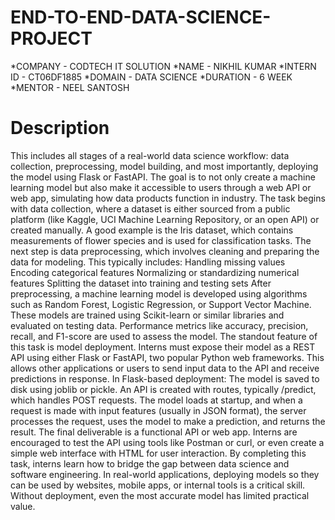 # END-TO-END-DATA-SCIENCE-PROJECT
*COMPANY - CODTECH IT SOLUTION
*NAME - NIKHIL KUMAR
*INTERN ID - CT06DF1885
*DOMAIN - DATA SCIENCE
*DURATION - 6 WEEK
*MENTOR - NEEL SANTOSH
# Description
 This includes all stages of a real-world data science workflow: data collection, preprocessing, model building, and most importantly, deploying the model using Flask or FastAPI. The goal is to not only create a machine learning model but also make it accessible to users through a web API or web app, simulating how data products function in industry.
The task begins with data collection, where a dataset is either sourced from a public platform (like Kaggle, UCI Machine Learning Repository, or an open API) or created manually. A good example is the Iris dataset, which contains measurements of flower species and is used for classification tasks.
The next step is data preprocessing, which involves cleaning and preparing the data for modeling. This typically includes:
Handling missing values
Encoding categorical features
Normalizing or standardizing numerical features
Splitting the dataset into training and testing sets
After preprocessing, a machine learning model is developed using algorithms such as Random Forest, Logistic Regression, or Support Vector Machine. These models are trained using Scikit-learn or similar libraries and evaluated on testing data. Performance metrics like accuracy, precision, recall, and F1-score are used to assess the model.
The standout feature of this task is model deployment. Interns must expose their model as a REST API using either Flask or FastAPI, two popular Python web frameworks. This allows other applications or users to send input data to the API and receive predictions in response.
In Flask-based deployment:
The model is saved to disk using joblib or pickle.
An API is created with routes, typically /predict, which handles POST requests.
The model loads at startup, and when a request is made with input features (usually in JSON format), the server processes the request, uses the model to make a prediction, and returns the result.
The final deliverable is a functional API or web app. Interns are encouraged to test the API using tools like Postman or curl, or even create a simple web interface with HTML for user interaction.
By completing this task, interns learn how to bridge the gap between data science and software engineering. In real-world applications, deploying models so they can be used by websites, mobile apps, or internal tools is a critical skill. Without deployment, even the most accurate model has limited practical value.

